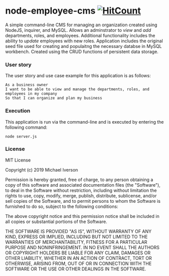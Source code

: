 # node-employee-cms [![HitCount](http://hits.dwyl.io/ivers523/node-employee-cms.svg)](http://hits.dwyl.io/ivers523/node-employee-cms)
A simple command-line CMS for managing an organization created using NodeJS, inquirer, and MySQL. Allows an adminstrator to *view* and *add* departments, roles, and employees. Additional functionality includes the ability to *update* employees with new roles. Application includes the original seed file used for creating and populaitng the necessary databse in MySQL workbench. Created using the CRUD functions of persistent data storage.

### User story
The user story and use case example for this application is as follows:
```
As a business owner
I want to be able to view and manage the departments, roles, and employees in my company
So that I can organize and plan my business
```
### Execution
This application is run via the command-line and is executed by entering the following command:
```
node server.js
```
### License
MIT License

Copyright (c) 2019 Michael Iverson

Permission is hereby granted, free of charge, to any person obtaining a copy
of this software and associated documentation files (the "Software"), to deal
in the Software without restriction, including without limitation the rights
to use, copy, modify, merge, publish, distribute, sublicense, and/or sell
copies of the Software, and to permit persons to whom the Software is
furnished to do so, subject to the following conditions:

The above copyright notice and this permission notice shall be included in all
copies or substantial portions of the Software.

THE SOFTWARE IS PROVIDED "AS IS", WITHOUT WARRANTY OF ANY KIND, EXPRESS OR
IMPLIED, INCLUDING BUT NOT LIMITED TO THE WARRANTIES OF MERCHANTABILITY,
FITNESS FOR A PARTICULAR PURPOSE AND NONINFRINGEMENT. IN NO EVENT SHALL THE
AUTHORS OR COPYRIGHT HOLDERS BE LIABLE FOR ANY CLAIM, DAMAGES OR OTHER
LIABILITY, WHETHER IN AN ACTION OF CONTRACT, TORT OR OTHERWISE, ARISING FROM,
OUT OF OR IN CONNECTION WITH THE SOFTWARE OR THE USE OR OTHER DEALINGS IN THE
SOFTWARE.

